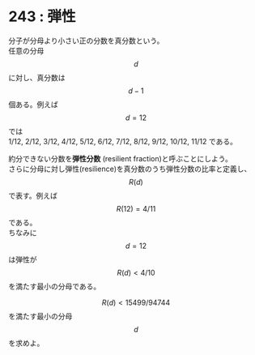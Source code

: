 # 243 : 弾性

分子が分母より小さい正の分数を真分数という。\
任意の分母$$d$$に対し、真分数は$$d-1$$個ある。例えば$$d = 12$$では\
1/12, 2/12, 3/12, 4/12, 5/12, 6/12, 7/12, 8/12, 9/12, 10/12, 11/12 である。

約分できない分数を**弾性分数** (resilient fraction)と呼ぶことにしよう。\
さらに分母に対し弾性(resilience)を真分数のうち弾性分数の比率と定義し、$$R(d)$$で表す。例えば$$R(12) = 4/11$$である。\
ちなみに$$d = 12$$は弾性が$$R(d) < 4/10$$を満たす最小の分母である。

$$R(d) < 15499/94744$$を満たす最小の分母$$d$$を求めよ。
